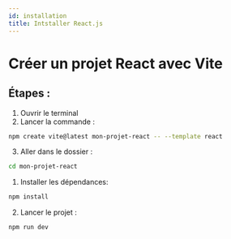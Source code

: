 ```yaml
---
id: installation
title: Intstaller React.js
---
```

#  Créer un projet React avec Vite

## Étapes :
1. Ouvrir le terminal
2. Lancer la commande :
```bash
npm create vite@latest mon-projet-react -- --template react
```
3. Aller dans le dossier :
```bash
cd mon-projet-react
```

1. Installer les dépendances:
```bash
npm install
```
2. Lancer le projet :
```bash
npm run dev
```

